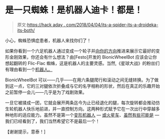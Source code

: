 # 是一只蜘蛛！是机器人迪卡！都是！

> 原文:[https://hack aday . com/2018/04/04/its-a-spider-its-a-droideka-its-both/](https://hackaday.com/2018/04/04/its-a-spider-its-a-droideka-its-both/)

小心，蜘蛛恐惧症患者，机器人来找你们了！

如果你看到一个六足机器人通过变成一个轮子并[向你的方向](https://gizmodo.com/don-t-bother-trying-to-outrun-this-creepy-spiderbot-tha-1824104899)推进来展示它最好的变形金刚效果，你还会有什么想法？由[Festo]开发的 BionicWheelBot 应该会让你想起翻转的 Flic-Flac 蜘蛛，这是机器人的主要灵感。当然,《星球大战》的粉丝们有理由看到一个[机器人。](https://hackaday.com/2015/10/19/spherical-robot-rolls-then-walks-into-action/)

BionicWheelBot 可以——几乎——在用六条腿爬行和滚动之间无缝转换。为了做到这一点，它的三对腿依次折叠成与它的名字相称的形状，然后在真正的乐趣开始之前暂停一会儿——几乎是为了戏剧效果。

一旦它被揉成一团，它就会展开两条迄今为止已经退化的腿，每次旋转都会推动仿生轮机器人快乐地前进，并一直控制方向。这两种形式赋予它在一次出行中穿越多种地形的适应能力。虽然不是第一个[变形机器人](https://hackaday.com/2012/12/05/rc-car-transforms-into-rc-robot/) — [或火星车](https://hackaday.com/2017/09/29/earth-rovers-explore-our-own-planet/)、[虽然有些可能是](https://hackaday.com/2017/08/11/explore-venus-with-a-strandbeest-rover/) —我们已经看到了，我们当然希望它不是最后一个！

【谢谢提示，意泰！]
